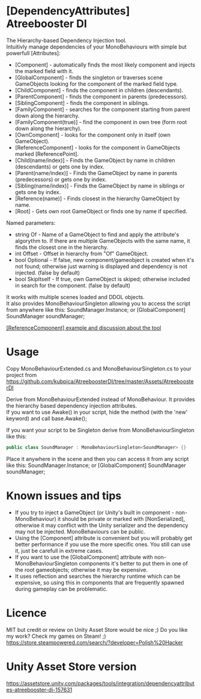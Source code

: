 # [DependencyAttributes] Atreebooster DI
The Hierarchy-based Dependency Injection tool.  
Intuitivly manage dependencies of your MonoBehaviours with simple but powerfull [Attributes]:  
 - [Component] - automatically finds the most likely component and injects the marked field with it.  
 - [GlobalComponent] - finds the singleton or traverses scene GameObjects looking for the component of the marked field type.  
 - [ChildComponent] - finds the component in children (descendants).  
 - [ParentComponent] - finds the component in parents (predecessors).  
 - [SiblingComponent] - finds the component in siblings.  
 - [FamilyComponent] - searches for the component starting from parent down along the hierarchy.  
 - [FamilyComponent(true)] - find the component in own tree (form root down along the hierarchy).  
 - [OwnComponent] - looks for the component only in itself (own GameObject).  
 - [ReferenceComponent] - looks for the component in GameObjects marked [ReferencePoint].  
 - [Child(name/index)] - Finds the GameObject by name in children (descendants) or gets one by index.  
 - [Parent(name/index)] - Finds the GameObject by name in parents (predecessors) or gets one by index.  
 - [Sibling(name/index)] - Finds the GameObject by name in siblings or gets one by index.  
 - [Reference(name)] - Finds closest in the hierarchy GameObject by name.  
 - [Root] - Gets own root GameObject or finds one by name if specified.  
  
Named parameters:  
 - string Of - Name of a GameObject to find and apply the attribute's algorythm to. If there are multiple GameObjects with the same name, it finds the closest one in the hierarchy.  
 - int Offset - Offset in hierarchy from "Of" GameObject.  
 - bool Optional - If false, new component/gameobject is created when it's not found; otherwise just warning is displayed and dependency is not injected. (false by default)  
 - bool SkipItself - If true, own GameObject is skiped; otherwise included in search for the component. (false by default)
  
It works with multiple scenes loaded and DDOL objects.  
It also provides MonoBehaviourSingleton allowing you to access the script from anywhere like this: SoundManager.Instance; or [GlobalComponent] SoundManager soundManager;

[[ReferenceComponent] example and discussion about the tool](https://forum.unity.com/threads/dependencyattributes-atreebooster-di.974097/#post-8783116)

# Usage
Copy MonoBehaviourExtended.cs and MonoBehaviourSingleton.cs to your project from https://github.com/kubpica/AtreeboosterDI/tree/master/Assets/AtreeboosterDI

Derive from MonoBehaviourExtended instead of MonoBehaviour. It provides the hierarchy based dependency injection attributes.  
If you want to use Awake() in your script, hide the method (with the 'new' keyword) and call base.Awake();  
  
If you want your script to be Singleton derive from MonoBehaviourSingleton<T> like this:  
 ```c#
public class SoundManager : MonoBehaviourSingleton<SoundManager> {}  
 ```
Place it anywhere in the scene and then you can access it from any script like this: SoundManager.Instance; or [GlobalComponent] SoundManager soundManager;  

# Known issues and tips
 - If you try to inject a GameObject (or Unity's built in component - non-MonoBehaviour) it should be private or marked with [NonSerialized], otherwise it may conflict with the Unity serializer and the dependency may not be injected. MonoBehaviours can be public.
 - Using the [Component] attribute is convenient but you will probably get better performance if you use the more specific ones. You still can use it, just be carefull in extreme cases.
 - If you want to use the [GlobalComponent] attribute with non-MonoBehaviourSingleton<T> components it's better to put them in one of the root gameobjects; otherwise it may be expensive.
 - It uses reflection and searches the hierarchy runtime which can be expensive, so using this in components that are frequently spawned during gameplay can be problematic.

# Licence
MIT but credit or review on Unity Asset Store would be nice ;)
Do you like my work? Check my games on Steam! ;) https://store.steampowered.com/search/?developer=Polish%20Hacker

# Unity Asset Store version
https://assetstore.unity.com/packages/tools/integration/dependencyattributes-atreebooster-di-157631
